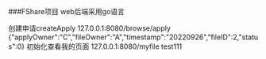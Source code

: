 ###FShare项目
web后端采用go语言

创建申请createApply
127.0.0.1:8080/browse/apply
{"applyOwner":"C","fileOwner":"A","timestamp":"20220926","fileID":2,"status":0}
初始化查看我的页面
127.0.0.1:8080/myfile
test111